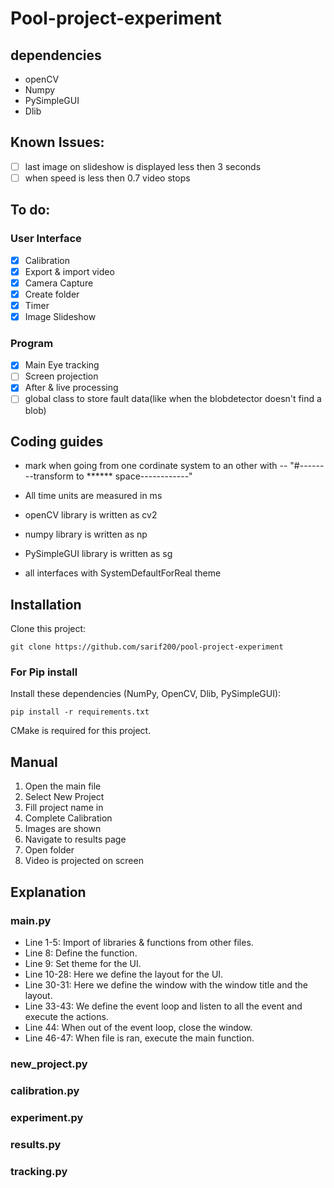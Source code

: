 # Pool-project-experiment

## dependencies
- openCV
- Numpy
- PySimpleGUI
- Dlib

## Known Issues:
- [ ] last image on slideshow is displayed less then 3 seconds
- [ ] when speed is less then 0.7 video stops

## To do:

### User Interface
- [x] Calibration
- [x] Export & import video
- [x] Camera Capture
- [x] Create folder
- [x] Timer
- [x] Image Slideshow

### Program
- [x] Main Eye tracking
- [ ] Screen projection
- [x] After & live processing
- [ ] global class to store fault data(like when the blobdetector doesn't find a blob)

## Coding guides

- mark when going from one cordinate system to an other with 
  -- "#--------transform to ****** space------------"
  
- All time units are measured in ms
- openCV library is written as cv2
- numpy library is written as np
- PySimpleGUI library is written as sg
- all interfaces with SystemDefaultForReal theme

## Installation

Clone this project:

```shell
git clone https://github.com/sarif200/pool-project-experiment
```

### For Pip install
Install these dependencies (NumPy, OpenCV, Dlib, PySimpleGUI):

```shell
pip install -r requirements.txt
```
CMake is required for this project.

## Manual
1. Open the main file
2. Select New Project
3. Fill project name in
4. Complete Calibration
5. Images are shown
6. Navigate to results page
7. Open folder
8. Video is projected on screen

## Explanation
### main.py
- Line 1-5: Import of libraries & functions from other files.
- Line 8: Define the function.
- Line 9: Set theme for the UI.
- Line 10-28: Here we define the layout for the UI.
- Line 30-31: Here we define the window with the window title and the layout.
- Line 33-43: We define the event loop and listen to all the event and execute the actions.
- Line 44: When out of the event loop, close the window.
- Line 46-47: When file is ran, execute the main function.

### new_project.py

### calibration.py

### experiment.py

### results.py

### tracking.py

